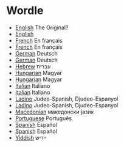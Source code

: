 # Wordle

* [English](https://www.powerlanguage.co.uk/wordle/) The Original?
* [English](https://wordlegame.org/)
* [French](https://www.solitaire-play.com/lemot/) En français
* [French](https://wordlegame.org/wordle-in-french)  En français
* [German](https://wordle.uber.space/) Deutsch
* [German](https://wordlegame.org/wordle-in-german) Deutsch
* [Hebrew](https://meduyeket.net/) עברית
* [Hungarian](https://szozat.miklosdanka.com/) Magyar
* [Hungarian](https://jealousmarkup.xyz/szofejto/) Magyar
* [Italian](https://sebastianomorando.github.io/wordle-it/) Italiano
* [Italian](https://wordlegame.org/wordle-in-italian) Italiano
* [Ladino](https://ladino.szabgab.com/wordle/) Judeo-Spanish, Djudeo-Espanyol
* [Ladino](https://f.github.io/wordle-ladino/) Judeo-Spanish, Djudeo-Espanyol
* [Macedonian](https://zborle.mk/) македонски јазик
* [Portuguese](https://wordlegame.org/wordle-in-portuguese) Português
* [Spanish](https://wordle.danielfrg.com/) Español
* [Spanish](https://wordlegame.org/wordle-in-spanish) Español
* [Yiddish](https://www.jiconway.com/vertl/)  יידיש


